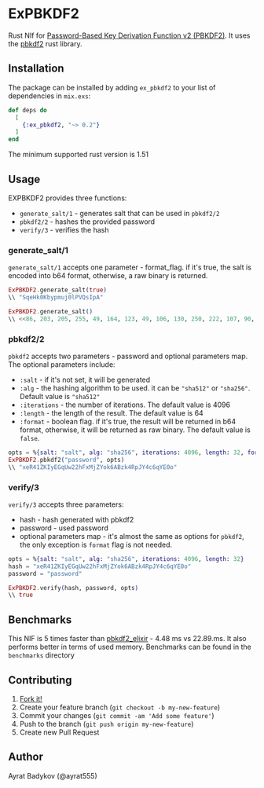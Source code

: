 # ExPBKDF2

Rust NIf for [Password-Based Key Derivation Function v2 (PBKDF2)](https://en.wikipedia.org/wiki/PBKDF2). It uses the [pbkdf2](https://github.com/RustCrypto/password-hashes/tree/master/pbkdf2) rust library.

## Installation

The package can be installed by adding `ex_pbkdf2` to your list of dependencies in `mix.exs`:

```elixir
def deps do
  [
    {:ex_pbkdf2, "~> 0.2"}
  ]
end
```

The minimum supported rust version is 1.51

## Usage

EXPBKDF2 provides three functions:

- `generate_salt/1` - generates salt that can be used in `pbkdf2/2`
- `pbkdf2/2` - hashes the provided password
- `verify/3` - verifies the hash

### generate_salt/1

`generate_salt/1` accepts one parameter - format_flag. if it's true, the salt is encoded into b64 format, otherwise, a raw binary is returned.

```elixir
ExPBKDF2.generate_salt(true)
\\ "SqeHk0Kbypmuj0lPVQsIpA"

ExPBKDF2.generate_salt()
\\ <<86, 203, 205, 255, 49, 164, 123, 49, 106, 130, 250, 222, 107, 90, 58, 9>>
```

### pbkdf2/2

`pbkdf2` accepts two parameters - password and optional parameters map. The optional parameters include:

- `:salt` - if it's not set, it will be generated
- `:alg` - the hashing algorithm to be used. it can be `"sha512"` or `"sha256"`. Default value is `"sha512"`
- `:iterations` - the number of iterations. The default value is 4096
- `:length` - the length of the result. The default value is 64
- `:format` - boolean flag. if it's true, the result will be returned in b64 format, otherwise, it will be returned as raw binary. The default value is `false`.

```elixir
opts = %{salt: "salt", alg: "sha256", iterations: 4096, length: 32, format: true}
ExPBKDF2.pbkdf2("password", opts)
\\ "xeR41ZKIyEGqUw22hFxMjZYok6ABzk4RpJY4c6qYE0o"
```

### verify/3

`verify/3` accepts three parameters:

- hash - hash generated with pbkdf2
- password - used password
- optional parameters map - it's almost the same as options for `pbkdf2`, the only exception is `format` flag is not needed.

```elixir
opts = %{salt: "salt", alg: "sha256", iterations: 4096, length: 32}
hash = "xeR41ZKIyEGqUw22hFxMjZYok6ABzk4RpJY4c6qYE0o"
password = "password"

ExPBKDF2.verify(hash, password, opts)
\\ true
```

## Benchmarks

This NIF is 5 times faster than [pbkdf2_elixir](https://github.com/riverrun/pbkdf2_elixir) - 4.48 ms vs 22.89.ms. It also performs better in terms of used memory. Benchmarks can be found in the `benchmarks` directory


## Contributing

1. [Fork it!](https://github.com/ayrat555/ex_pbkdf2)
2. Create your feature branch (`git checkout -b my-new-feature`)
3. Commit your changes (`git commit -am 'Add some feature'`)
4. Push to the branch (`git push origin my-new-feature`)
5. Create new Pull Request

## Author

Ayrat Badykov (@ayrat555)
